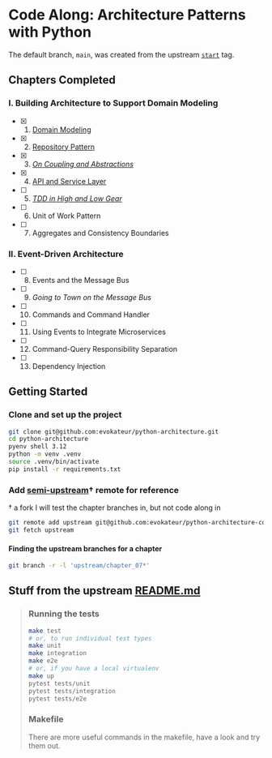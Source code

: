 # Code Along: Architecture Patterns with Python

The default branch, `main`, was created from the upstream
[`start`](https://github.com/cosmicpython/code/releases/tag/start) tag.

## Chapters Completed

### I. Building Architecture to Support Domain Modeling

- [x] 1. [Domain Modeling](https://github.com/evokateur/python-architecture/pull/1/files)

- [x] 2. [Repository Pattern](https://github.com/evokateur/python-architecture/pull/2/files)

- [x] 3. [*On Coupling and Abstractions*](https://github.com/evokateur/python-architecture/pull/3/files)

- [x] 4. [API and Service Layer](https://github.com/evokateur/python-architecture/pull/4/files)

- [ ] 5. [*TDD in High and Low Gear*](https://github.com/evokateur/python-architecture/pull/5/files)

- [ ] 6. Unit of Work Pattern

- [ ] 7. Aggregates and Consistency Boundaries

### II. Event-Driven Architecture

- [ ] 8. Events and the Message Bus

- [ ] 9. *Going to Town on the Message Bus*

- [ ] 10. Commands and Command Handler

- [ ] 11. Using Events to Integrate Microservices

- [ ] 12. Command-Query Responsibility Separation

- [ ] 13. Dependency Injection

## Getting Started

### Clone and set up the project

```sh
git clone git@github.com:evokateur/python-architecture.git
cd python-architecture
pyenv shell 3.12
python -m venv .venv
source .venv/bin/activate
pip install -r requirements.txt
```

### Add [semi-upstream](https://github.com/evokateur/python-architecture-code)† remote for reference

† a fork I will test the chapter branches in, but not code along in

```sh
git remote add upstream git@github.com:evokateur/python-architecture-code.git
git fetch upstream
```

#### Finding the upstream branches for a chapter

```sh
git branch -r -l 'upstream/chapter_07*'
```

## Stuff from the upstream [README.md](https://github.com/cosmicpython/code/blob/master/README.md)

>### Running the tests
>
>```sh
>make test
># or, to run individual test types
>make unit
>make integration
>make e2e
># or, if you have a local virtualenv
>make up
>pytest tests/unit
>pytest tests/integration
>pytest tests/e2e
>```
>
>### Makefile
>
>There are more useful commands in the makefile, have a look and try them out.
